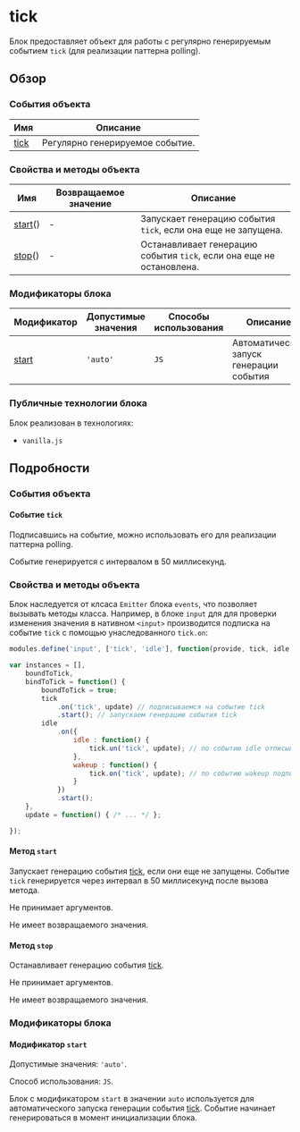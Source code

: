 # tick

Блок предоставляет объект для работы с регулярно генерируемым событием `tick` (для реализации паттерна polling).

## Обзор

### События объекта

| Имя | Описание |
| -------- | -------- |
| <a href="#events-tick">tick</a> | Регулярно генерируемое событие. |

### Свойства и методы объекта

| Имя | Возвращаемое значение | Описание |
| -------- | --- | -------- |
| <a href="#fields-start">start</a>() | - | Запускает генерацию события <code>tick</code>, если она еще не запущена. |
| <a href="#fields-stop">stop</a>() | - | Останавливает генерацию события <code>tick</code>, если она еще не остановлена. |

### Модификаторы блока

| Модификатор | Допустимые значения | Способы использования | Описание |
| ----------- | ------------------- | --------------------- | -------- |
| <a href="#modifiers-start">start</a> | <code>'auto'</code> | <code>JS</code> | Автоматический запуск генерации события |

### Публичные технологии блока

Блок реализован в технологиях:

* `vanilla.js`

## Подробности

<a name="events"></a>
### События объекта

<a name="fields-tick"></a>
#### Событие `tick`

Подписавшись на событие, можно использовать его для реализации паттерна polling.

Событие генерируется с интервалом в 50 миллисекунд.

<a name="fields"></a>
### Свойства и методы объекта

Блок наследуется от клсаса `Emitter` блока `events`, что позволяет вызывать методы класса.
Например, в блоке `input` для для проверки изменения значения в нативном `<input>` производится подписка на событие `tick` с помощью унаследованного `tick.on`:

```js
modules.define('input', ['tick', 'idle'], function(provide, tick, idle, Input) {

var instances = [],
    boundToTick,
    bindToTick = function() {
        boundToTick = true;
        tick
            .on('tick', update) // подписываемся на событие tick 
            .start(); // запускаем генерацию события tick
        idle
            .on({
                idle : function() {
                    tick.un('tick', update); // по событию idle отписываемся от tick
                },
                wakeup : function() {
                    tick.on('tick', update); // по событию wakeup подписываемся обратно
                }
            })
            .start();
    },
    update = function() { /* ... */ };

});
```

<a name="fields-start"></a>
#### Метод `start`

Запускает генерацию события [tick](#fields-tick), если они еще не запущены. Событие `tick` генерируется через интервал в 50 миллисекунд после вызова метода.

Не принимает аргументов.

Не имеет возвращаемого значения. 

<a name="fields-stop"></a>
#### Метод `stop`

Останавливает генерацию события [tick](#fields-tick).

Не принимает аргументов.

Не имеет возвращаемого значения.

<a name="modifiers"></a>
### Модификаторы блока

<a name="modifiers-start"></a>
#### Модификатор `start`

Допустимые значения: `'auto'`.

Способ использования: `JS`. 

Блок с модификатором `start` в значении `auto` используется для автоматического запуска генерации события [tick](#fields-tick). Событие начинает генерироваться в момент инициализации блока.
